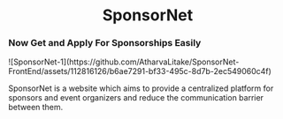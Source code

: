 <h1 align="center">SponsorNet</h1>
<h3>Now Get and Apply For Sponsorships Easily</h3>
![SponsorNet-1](https://github.com/AtharvaLitake/SponsorNet-FrontEnd/assets/112816126/b6ae7291-bf33-495c-8d7b-2ec549060c4f)
<p>SponsorNet is a website which aims to provide a centralized platform for sponsors and event organizers and reduce the communication barrier between them.</p>
